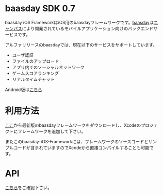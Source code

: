 # baasday SDK 0.7

baasday iOS FrameworkはiOS用のbaasdayフレームワークです。[baasday](http://baasday.com/)は[ニャンパス](http://nyampass.com/)により開発されているモバイルアプリケーション向けのバックエンドサービスです。

アルファリリースのbaasdayでは、現在以下のサービスをサポートしています。

* ユーザ認証
* ファイルのアップロード
* アプリ内でのソーシャルネットワーク
* ゲームスコアランキング
* リアルタイムチャット

Android版は[こちら](https://github.com/nyampass/baasday-Android-Library)

# 利用方法

[ここ](https://github.com/nyampass/baasday-iOS-Framework/tree/master/baasday/Framework)から最新版のbaasdayフレームワークをダウンロードし、Xcodeのプロジェクトにフレームワークを追加して下さい。

またこのbaasday-iOS-Frameworkには、フレームワークのソースコードとサンプルコードが含まれていますのでXcodeから直接コンパイルすることも可能です。

# API

[こちら](https://github.com/nyampass/baasday-iOS-Framework/tree/master/API.md)をご確認下さい。
